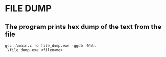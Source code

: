 # FILE DUMP

## The program prints hex dump of the text from the file

```console
gcc .\main.c -o file_dump.exe -ggdb -Wall
.\file_dump.exe <filename>
```